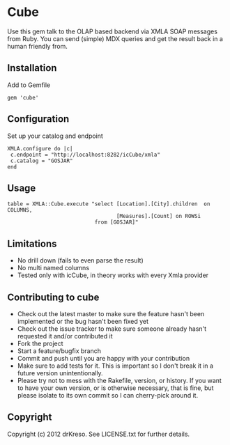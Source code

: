 Cube
================

Use this gem talk to the OLAP based backend via XMLA SOAP messages from Ruby.
You can send (simple) MDX queries and get the result back in a human friendly from. 

Installation
------------
Add to Gemfile

```
gem 'cube'
```

Configuration
--------------
Set up your catalog and endpoint

```
XMLA.configure do |c|
 c.endpoint = "http://localhost:8282/icCube/xmla"
 c.catalog = "GOSJAR"
end
```

Usage
-------
```
table = XMLA::Cube.execute "select [Location].[City].children  on COLUMNS,
                                   [Measures].[Count] on ROWSi
                            from [GOSJAR]"
```

Limitations
------------
* No drill down (fails to even parse the result)
* No multi named columns
* Tested only with icCube, in theory works with every Xmla provider

Contributing to cube
-------------------------------
 
* Check out the latest master to make sure the feature hasn't been implemented or the bug hasn't been fixed yet
* Check out the issue tracker to make sure someone already hasn't requested it and/or contributed it
* Fork the project
* Start a feature/bugfix branch
* Commit and push until you are happy with your contribution
* Make sure to add tests for it. This is important so I don't break it in a future version unintentionally.
* Please try not to mess with the Rakefile, version, or history. If you want to have your own version, or is otherwise necessary, that is fine, but please isolate to its own commit so I can cherry-pick around it.

Copyright
----------

Copyright (c) 2012 drKreso. See LICENSE.txt for
further details.

